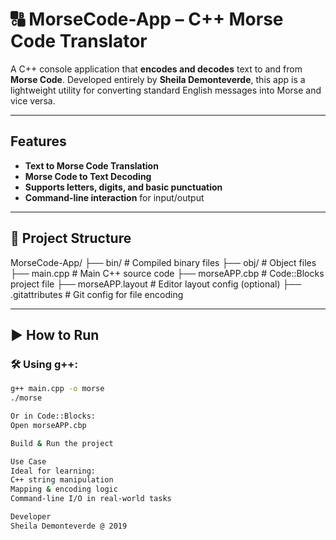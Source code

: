 # 🔠 MorseCode-App – C++ Morse Code Translator

A C++ console application that **encodes and decodes** text to and from **Morse Code**. Developed entirely by **Sheila Demonteverde**, this app is a lightweight utility for converting standard English messages into Morse and vice versa.

---

## Features

- **Text to Morse Code Translation**
- **Morse Code to Text Decoding**
- **Supports letters, digits, and basic punctuation**
- **Command-line interaction** for input/output

---

## 📂 Project Structure

MorseCode-App/
├── bin/ # Compiled binary files
├── obj/ # Object files
├── main.cpp # Main C++ source code
├── morseAPP.cbp # Code::Blocks project file
├── morseAPP.layout # Editor layout config (optional)
├── .gitattributes # Git config for file encoding


---

## ▶️ How to Run

### 🛠️ Using g++:
```bash
g++ main.cpp -o morse
./morse

Or in Code::Blocks:
Open morseAPP.cbp

Build & Run the project

Use Case
Ideal for learning:
C++ string manipulation
Mapping & encoding logic
Command-line I/O in real-world tasks

Developer
Sheila Demonteverde @ 2019
